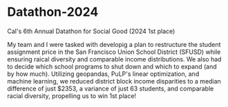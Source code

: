 # Datathon-2024
Cal's 6th Annual Datathon for Social Good (2024 1st place)

My team and I were tasked with developig a plan to restructure the student assignment price in the San Francisco Union School District (SFUSD) while ensuring raical diversity and comparable income distributions. We also had to decide which school programs to shut down and which to expand (and by how much). Utilizing geopandas, PuLP's linear optimization, and machine learning, we reduced district block income disparities to a median difference of just $2353, a variance of just 63 students, and comparable racial diversity, propelling us to win 1st place!
